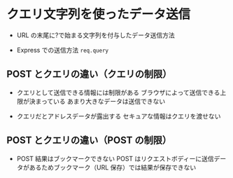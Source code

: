 # クエリ文字列を使ったデータ送信

- URL の末尾に?で始まる文字列を付与したデータ送信方法

- Express での送信方法
  `req.query`

## POST とクエリの違い（クエリの制限）

- クエリとして送信できる情報には制限がある
  ブラウザによって送信できる上限が決まっている
  あまり大きなデータは送信できない

- クエリだとアドレスデータが露出する
  セキュアな情報はクエリを渡せない

## POST とクエリの違い（POST の制限）

- POST 結果はブックマークできない
  POST はリクエストボディーに送信データがあるためブックマーク（URL 保存）では結果が保存できない
